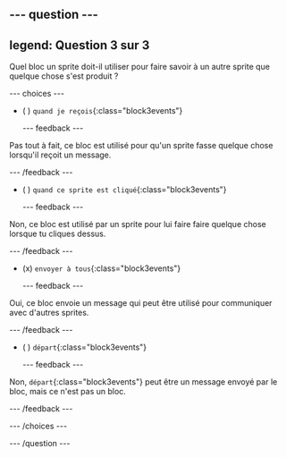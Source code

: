 
--- question ---
---
legend: Question 3 sur 3
---

Quel bloc un sprite doit-il utiliser pour faire savoir à un autre sprite que quelque chose s'est produit ?

--- choices ---

- ( ) `quand je reçois`{:class="block3events"}

  --- feedback ---

Pas tout à fait, ce bloc est utilisé pour qu'un sprite fasse quelque chose lorsqu'il reçoit un message.

  --- /feedback ---

- ( ) `quand ce sprite est cliqué`{:class="block3events"}


  --- feedback ---

Non, ce bloc est utilisé par un sprite pour lui faire faire quelque chose lorsque tu cliques dessus.

  --- /feedback ---

- (x) `envoyer à tous`{:class="block3events"}

  --- feedback ---

Oui, ce bloc envoie un message qui peut être utilisé pour communiquer avec d'autres sprites.

  --- /feedback ---

- ( ) `départ`{:class="block3events"}

  --- feedback ---

Non, `départ`{:class="block3events"} peut être un message envoyé par le bloc, mais ce n'est pas un bloc.

  --- /feedback ---

--- /choices ---

--- /question ---
